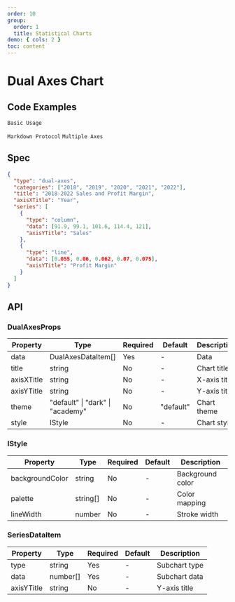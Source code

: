```yaml
---
order: 10
group:
  order: 1
  title: Statistical Charts
demo: { cols: 2 }
toc: content
---
```


# Dual Axes Chart

## Code Examples

<code src="./demos/common">Basic Usage</code>

<code src="./demos/markdown">Markdown Protocol</code>
<code src="./demos/multiple">Multiple Axes</code>

## Spec

```json
{
  "type": "dual-axes",
  "categories": ["2018", "2019", "2020", "2021", "2022"],
  "title": "2018-2022 Sales and Profit Margin",
  "axisXTitle": "Year",
  "series": [
    {
      "type": "column",
      "data": [91.9, 99.1, 101.6, 114.4, 121],
      "axisYTitle": "Sales"
    },
    {
      "type": "line",
      "data": [0.055, 0.06, 0.062, 0.07, 0.075],
      "axisYTitle": "Profit Margin"
    }
  ]
}
```

## API

### DualAxesProps

| Property   | Type                                     | Required | Default   | Description  |
| ---------- | ---------------------------------------- | -------- | --------- | ------------ |
| data       | DualAxesDataItem[]                       | Yes      | -         | Data         |
| title      | string                                   | No       | -         | Chart title  |
| axisXTitle | string                                   | No       | -         | X-axis title |
| axisYTitle | string                                   | No       | -         | Y-axis title |
| theme      | "default" &#124; "dark" &#124; "academy" | No       | "default" | Chart theme  |
| style      | IStyle                                   | No       | -         | Chart style  |

### IStyle

| Property        | Type     | Required | Default | Description      |
| --------------- | -------- | -------- | ------- | ---------------- |
| backgroundColor | string   | No       | -       | Background color |
| palette         | string[] | No       | -       | Color mapping    |
| lineWidth       | number   | No       | -       | Stroke width     |

### SeriesDataItem

| Property   | Type     | Required | Default | Description   |
| ---------- | -------- | -------- | ------- | ------------- |
| type       | string   | Yes      | -       | Subchart type |
| data       | number[] | Yes      | -       | Subchart data |
| axisYTitle | string   | No       | -       | Y-axis title  |
